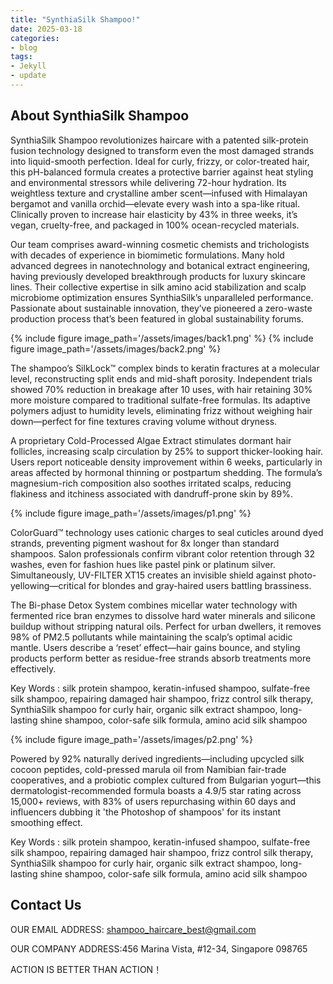 ```yaml
---
title: "SynthiaSilk Shampoo!"
date: 2025-03-18
categories:
- blog
tags:
- Jekyll
- update
---
```


## About SynthiaSilk Shampoo

SynthiaSilk Shampoo revolutionizes haircare with a patented silk-protein fusion technology designed to transform even the most damaged strands into liquid-smooth perfection. Ideal for curly, frizzy, or color-treated hair, this pH-balanced formula creates a protective barrier against heat styling and environmental stressors while delivering 72-hour hydration. Its weightless texture and crystalline amber scent—infused with Himalayan bergamot and vanilla orchid—elevate every wash into a spa-like ritual. Clinically proven to increase hair elasticity by 43% in three weeks, it’s vegan, cruelty-free, and packaged in 100% ocean-recycled materials.

Our team comprises award-winning cosmetic chemists and trichologists with decades of experience in biomimetic formulations. Many hold advanced degrees in nanotechnology and botanical extract engineering, having previously developed breakthrough products for luxury skincare lines. Their collective expertise in silk amino acid stabilization and scalp microbiome optimization ensures SynthiaSilk’s unparalleled performance. Passionate about sustainable innovation, they’ve pioneered a zero-waste production process that’s been featured in global sustainability forums.

{% include figure image_path='/assets/images/back1.png' %}
{% include figure image_path='/assets/images/back2.png' %}

The shampoo’s SilkLock™ complex binds to keratin fractures at a molecular level, reconstructing split ends and mid-shaft porosity. Independent trials showed 70% reduction in breakage after 10 uses, with hair retaining 30% more moisture compared to traditional sulfate-free formulas. Its adaptive polymers adjust to humidity levels, eliminating frizz without weighing hair down—perfect for fine textures craving volume without dryness.

A proprietary Cold-Processed Algae Extract stimulates dormant hair follicles, increasing scalp circulation by 25% to support thicker-looking hair. Users report noticeable density improvement within 6 weeks, particularly in areas affected by hormonal thinning or postpartum shedding. The formula’s magnesium-rich composition also soothes irritated scalps, reducing flakiness and itchiness associated with dandruff-prone skin by 89%.

{% include figure image_path='/assets/images/p1.png' %}

ColorGuard™ technology uses cationic charges to seal cuticles around dyed strands, preventing pigment washout for 8x longer than standard shampoos. Salon professionals confirm vibrant color retention through 32 washes, even for fashion hues like pastel pink or platinum silver. Simultaneously, UV-FILTER XT15 creates an invisible shield against photo-yellowing—critical for blondes and gray-haired users battling brassiness.

The Bi-phase Detox System combines micellar water technology with fermented rice bran enzymes to dissolve hard water minerals and silicone buildup without stripping natural oils. Perfect for urban dwellers, it removes 98% of PM2.5 pollutants while maintaining the scalp’s optimal acidic mantle. Users describe a ‘reset’ effect—hair gains bounce, and styling products perform better as residue-free strands absorb treatments more effectively.

Key Words : silk protein shampoo, keratin-infused shampoo, sulfate-free silk shampoo, repairing damaged hair shampoo, frizz control silk therapy, SynthiaSilk shampoo for curly hair, organic silk extract shampoo, long-lasting shine shampoo, color-safe silk formula, amino acid silk shampoo

{% include figure image_path='/assets/images/p2.png' %}

Powered by 92% naturally derived ingredients—including upcycled silk cocoon peptides, cold-pressed marula oil from Namibian fair-trade cooperatives, and a probiotic complex cultured from Bulgarian yogurt—this dermatologist-recommended formula boasts a 4.9/5 star rating across 15,000+ reviews, with 83% of users repurchasing within 60 days and influencers dubbing it 'the Photoshop of shampoos' for its instant smoothing effect.

Key Words : silk protein shampoo, keratin-infused shampoo, sulfate-free silk shampoo, repairing damaged hair shampoo, frizz control silk therapy, SynthiaSilk shampoo for curly hair, organic silk extract shampoo, long-lasting shine shampoo, color-safe silk formula, amino acid silk shampoo

## Contact Us

OUR EMAIL ADDRESS: shampoo_haircare_best@gmail.com

OUR COMPANY ADDRESS:456 Marina Vista, #12-34, Singapore 098765

ACTION IS BETTER THAN ACTION！
